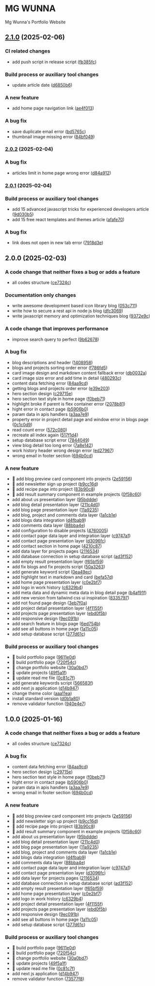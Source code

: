 # MG WUNNA

Mg Wunna's Portfolio Website

## [2.1.0](https://github.com/mg-wunna/mg-wunna/compare/v2.0.2...v2.1.0) (2025-02-06)

### CI related changes

- add push script in release script ([fb385fc](https://github.com/mg-wunna/mg-wunna/commits/fb385fc34474c56e6918a36bbe1fb15b7d64329e))

### Build process or auxiliary tool changes

- update article date ([d6850b6](https://github.com/mg-wunna/mg-wunna/commits/d6850b6babf46413f2b84c53558d7dfc56c085dd))

### A new feature

- add home page navigation link ([ae4f013](https://github.com/mg-wunna/mg-wunna/commits/ae4f013131c4e96aa41ec0d0a0832870df87df94))

### A bug fix

- save duplicate email error ([bd5765c](https://github.com/mg-wunna/mg-wunna/commits/bd5765c51b78aca36b32fe0931a4e3cd3f24ffa1))
- thumbnail image missing error ([84bf049](https://github.com/mg-wunna/mg-wunna/commits/84bf0496948f16d0de891e1ff300de6a246771c9))

### [2.0.2](https://github.com/mg-wunna/mg-wunna/compare/v2.0.1...v2.0.2) (2025-02-04)

### A bug fix

- articles limit in home page wrong error ([d84a912](https://github.com/mg-wunna/mg-wunna/commits/d84a9125fb38728775045328c51edaec9ca301d1))

### [2.0.1](https://github.com/mg-wunna/mg-wunna/compare/v2.0.0...v2.0.1) (2025-02-04)

### Build process or auxiliary tool changes

- add 15 advanced javascript tricks for experienced developers article ([9d030b5](https://github.com/mg-wunna/mg-wunna/commits/9d030b528393a86d4a4a38252c40b6fbe1ca8f54))
- add 15 free react templates and themes article ([afafe70](https://github.com/mg-wunna/mg-wunna/commits/afafe70a5e140d78814dc233de13bc9b1bd6b4a4))

### A bug fix

- link does not open in new tab error ([7918d3e](https://github.com/mg-wunna/mg-wunna/commits/7918d3ef2e26a8706dae83dc053bfe1e7a86434b))

## 2.0.0 (2025-02-03)

### A code change that neither fixes a bug or adds a feature

- all codes structure ([ce7324c](https://github.com/mg-wunna/mg-wunna/commits/ce7324c22c61b98bff3ffcfa2df36dd00de50e2f))

### Documentation only changes

- write awesome development based icon library blog ([053c711](https://github.com/mg-wunna/mg-wunna/commits/053c71134cf050b5f54c9785ee219d8eba3eefd6))
- write how to secure a rest api in node js blog ([dfc3069](https://github.com/mg-wunna/mg-wunna/commits/dfc30692f1e15a5c3f1b66c20fabfa390d9d4ed8))
- write javascript memory and optimization techniques blog ([9372e9c](https://github.com/mg-wunna/mg-wunna/commits/9372e9c6f6b95add5d431b6cd618d0203a596f73))

### A code change that improves performance

- improve search query to perfect ([9b62678](https://github.com/mg-wunna/mg-wunna/commits/9b62678b17bff6e66f813661bc2de0715cb55b0c))

### A bug fix

- blog descriptions and header ([1408958](https://github.com/mg-wunna/mg-wunna/commits/1408958031996bf01c09da8778b4b9d240997d9a))
- blogs and projects sorting order error ([f786fd5](https://github.com/mg-wunna/mg-wunna/commits/f786fd537ceea3ccf5e3a67e8d612273304e3512))
- card image design and markdown content fallback error ([db0032a](https://github.com/mg-wunna/mg-wunna/commits/db0032a9ff936769cdafc7de4b16b3e07c770f3b))
- card image size error and add time in detail ([480293c](https://github.com/mg-wunna/mg-wunna/commits/480293c10e3308ab1dd93ecb669a0a26b41f6cc2))
- content data fetching error ([84aa9cd](https://github.com/mg-wunna/mg-wunna/commits/84aa9cdafcd6a1194b5186d0bf65fe34a922db43))
- getting blogs and projects order error ([e39e203](https://github.com/mg-wunna/mg-wunna/commits/e39e20316a530b9fd33ada76714ebe383b023276))
- hero section design ([c29715e](https://github.com/mg-wunna/mg-wunna/commits/c29715ea43f6a17e4da104403833f7440ef32a69))
- hero section text style in home page ([f0beb71](https://github.com/mg-wunna/mg-wunna/commits/f0beb71de69e410d73d11abd013dcfb319a76852))
- highlight broke if parent is flex container error ([2078b81](https://github.com/mg-wunna/mg-wunna/commits/2078b81d88d745df1d55c3ec6227062f4c9c8ca2))
- hight error in contact page ([b5906b0](https://github.com/mg-wunna/mg-wunna/commits/b5906b0b9861bc5007d0c0f1270c8b5932c42986))
- param data in apis handlers ([a3aa7e9](https://github.com/mg-wunna/mg-wunna/commits/a3aa7e9df7cae3df17e2b326a344fb20150e728b))
- property error in project detail page and window error in blogs page ([0c1c0d9](https://github.com/mg-wunna/mg-wunna/commits/0c1c0d98fb7f20617681b30142141a82ffdf846f))
- read count error ([572c080](https://github.com/mg-wunna/mg-wunna/commits/572c080148b24d28927270a7d08f3860f3177d81))
- recreate all index again ([517f1d4](https://github.com/mg-wunna/mg-wunna/commits/517f1d4683699f7f809a18be09cb93d99d3c1987))
- setup database script error ([7844049](https://github.com/mg-wunna/mg-wunna/commits/78440497a795ec325f497504a08f4afa26b9bc63))
- view blog detail too long error ([7a8e142](https://github.com/mg-wunna/mg-wunna/commits/7a8e14297d3342509b37000bf87942edce1d6db5))
- work history header wrong design error ([ed27967](https://github.com/mg-wunna/mg-wunna/commits/ed279673f2ac2c7ad715056d0eca5647b8238f33))
- wrong email in footer section ([694b0cd](https://github.com/mg-wunna/mg-wunna/commits/694b0cd376eeb7d721fd33b26a5d48f92350a1b3))

### A new feature

- 🎸 add blog preview card component into projects ([2e59156](https://github.com/mg-wunna/mg-wunna/commits/2e591566b488f4e339df503d736a8c6030c07271))
- 🎸 add newsletter sign up project ([b9cc16d](https://github.com/mg-wunna/mg-wunna/commits/b9cc16d2f8cbd1439b9d55178c0b9433891ed910))
- 🎸 add recipe page into project ([83b90c8](https://github.com/mg-wunna/mg-wunna/commits/83b90c80ed091da415285a55e91a8e5ae72d2aa6))
- 🎸 add result summary component in example projects ([0f58c60](https://github.com/mg-wunna/mg-wunna/commits/0f58c604bce151042649139aaeed27b033a6d658))
- add about us presentation layer ([95bddde](https://github.com/mg-wunna/mg-wunna/commits/95bddde9f70b7bccecaa0c801a4b91df88f95fb4))
- add blog detail presentation layer ([211c4d0](https://github.com/mg-wunna/mg-wunna/commits/211c4d0633919059eaf666519d1944262ec0dff9))
- add blog page presentation layer ([11a9235](https://github.com/mg-wunna/mg-wunna/commits/11a9235d1de97494fddd4e5fef00db7db5baef51))
- add blog, project and comments data layer ([1a1cb1e](https://github.com/mg-wunna/mg-wunna/commits/1a1cb1edf311b5af370db682d2babb591acc12e9))
- add blogs data integration ([d4fbab9](https://github.com/mg-wunna/mg-wunna/commits/d4fbab9d993c8a5eaab7d16349436ab726fd6ef5))
- add comments data layer ([88bba4e](https://github.com/mg-wunna/mg-wunna/commits/88bba4ef2cb3e66d272dff7b2e09b640a119d86f))
- add configuration to disable projects ([4760005](https://github.com/mg-wunna/mg-wunna/commits/476000552836b16cca5cedebc60f3722634ba63d))
- add contact page data layer and integration layer ([c9747a1](https://github.com/mg-wunna/mg-wunna/commits/c9747a1ce351a989246bb453ba1019eb23f1200a))
- add contact page presentation layer ([d3096fc](https://github.com/mg-wunna/mg-wunna/commits/d3096fcf08c140f8c6b164fd2aaa3c10e5757731))
- add contact section in home page ([4210c87](https://github.com/mg-wunna/mg-wunna/commits/4210c87c4a5de04791a7a6a367c3def1488ba745))
- add data layer for projects pages ([2116534](https://github.com/mg-wunna/mg-wunna/commits/21165346aa4779a37e71810293f58027132fba96))
- add database connection in setup database script ([ad3f152](https://github.com/mg-wunna/mg-wunna/commits/ad3f1524a7e2a495ce0b17515c383413a8c8ba4d))
- add empty result presentation layer ([f65bf59](https://github.com/mg-wunna/mg-wunna/commits/f65bf5975c87bbb7d432932ba253e01a9012f0d5))
- add fix blogs and fix projects script ([50a3263](https://github.com/mg-wunna/mg-wunna/commits/50a32632ba6acca951ae21ac6a7aed82b861b670))
- add generate keyword script ([0ea49ec](https://github.com/mg-wunna/mg-wunna/commits/0ea49ec71865f59b8d82360bbe4158c7c7523e7e))
- add highlight text in markdown and card ([befa57d](https://github.com/mg-wunna/mg-wunna/commits/befa57dd1525eb8fbbf20b79394060c102389f20))
- add home page presentation layer ([c0e2bf7](https://github.com/mg-wunna/mg-wunna/commits/c0e2bf7c00eddc1d39a62afd798218f6cee68793))
- add logo in work history ([c6329b4](https://github.com/mg-wunna/mg-wunna/commits/c6329b48ae4cd52e0ce8b89759d6994adddbbb6a))
- add meta data and dynamic meta data in blog detail page ([b4af91f](https://github.com/mg-wunna/mg-wunna/commits/b4af91f70cd5167e19fab109153207b996c74099))
- add new version from tailwind css ui inspiration ([8335797](https://github.com/mg-wunna/mg-wunna/commits/8335797790d7c2904422b2a3429eb9c536415559))
- add not found page design ([3eb7f0a](https://github.com/mg-wunna/mg-wunna/commits/3eb7f0a558955ef0f795c74ea5190b50ba51a091))
- add project detail presentation layer ([4f1155f](https://github.com/mg-wunna/mg-wunna/commits/4f1155f5a8f6e5a6359b48db7eca0eaba586e7d5))
- add projects page presentation layer ([ebd0f5b](https://github.com/mg-wunna/mg-wunna/commits/ebd0f5bee1392de23b7963de38d117f674719350))
- add responsive design ([9ec091b](https://github.com/mg-wunna/mg-wunna/commits/9ec091b38402208200cd931d696064fd1a32be9a))
- add search feature in blogs page ([6ed754b](https://github.com/mg-wunna/mg-wunna/commits/6ed754b3c03fbdb0c02c0e2f23184a29bd96df45))
- add see all buttons in home page ([1a11c05](https://github.com/mg-wunna/mg-wunna/commits/1a11c05c8c6502b65864bad663c6d7ad8a0903ad))
- add setup database script ([377d61c](https://github.com/mg-wunna/mg-wunna/commits/377d61c8be1426c5cbcade2360d66d214eead573))

### Build process or auxiliary tool changes

- 🤖 build portfolio page ([9611e0d](https://github.com/mg-wunna/mg-wunna/commits/9611e0df6c06983e0e4a65a179cbf7d7c15e8377))
- 🤖 build portfolio page ([720f54c](https://github.com/mg-wunna/mg-wunna/commits/720f54cd148fa4c520ce6bc363fa47e95a0fe37b))
- 🤖 change portfolio website ([30a0bd7](https://github.com/mg-wunna/mg-wunna/commits/30a0bd78c3ed9204029527292fc6e5f273d94740))
- 🤖 update projects ([49f5a1f](https://github.com/mg-wunna/mg-wunna/commits/49f5a1ff5f31c49ace7830b059e2ce180e00af64))
- 🤖 update read me file ([0c81c7f](https://github.com/mg-wunna/mg-wunna/commits/0c81c7f6f5c6de5eccd81f3788936ef1d7637220))
- add generate keywords script ([566583f](https://github.com/mg-wunna/mg-wunna/commits/566583f79ab7fed38da1c8525dc67de805e0b3e6))
- add next js application ([d14b947](https://github.com/mg-wunna/mg-wunna/commits/d14b947ed1228438c2be07bef46c13d72846c2e5))
- change theme color ([aaa11ea](https://github.com/mg-wunna/mg-wunna/commits/aaa11ea577cb87904d2e059908e41e2c5dd9121d))
- install standard version ([d0b1a80](https://github.com/mg-wunna/mg-wunna/commits/d0b1a80cd73c40bb9d5710d3967efa7c05fd3562))
- remove validator function ([940e4e7](https://github.com/mg-wunna/mg-wunna/commits/940e4e754f8ecb64137099708be0f0fd9946e77c))

## 1.0.0 (2025-01-16)

### A code change that neither fixes a bug or adds a feature

- all codes structure ([ce7324c](https://github.com/mg-wunna/mg-wunna/commits/ce7324c22c61b98bff3ffcfa2df36dd00de50e2f))

### A bug fix

- content data fetching error ([84aa9cd](https://github.com/mg-wunna/mg-wunna/commits/84aa9cdafcd6a1194b5186d0bf65fe34a922db43))
- hero section design ([c29715e](https://github.com/mg-wunna/mg-wunna/commits/c29715ea43f6a17e4da104403833f7440ef32a69))
- hero section text style in home page ([f0beb71](https://github.com/mg-wunna/mg-wunna/commits/f0beb71de69e410d73d11abd013dcfb319a76852))
- hight error in contact page ([b5906b0](https://github.com/mg-wunna/mg-wunna/commits/b5906b0b9861bc5007d0c0f1270c8b5932c42986))
- param data in apis handlers ([a3aa7e9](https://github.com/mg-wunna/mg-wunna/commits/a3aa7e9df7cae3df17e2b326a344fb20150e728b))
- wrong email in footer section ([694b0cd](https://github.com/mg-wunna/mg-wunna/commits/694b0cd376eeb7d721fd33b26a5d48f92350a1b3))

### A new feature

- 🎸 add blog preview card component into projects ([2e59156](https://github.com/mg-wunna/mg-wunna/commits/2e591566b488f4e339df503d736a8c6030c07271))
- 🎸 add newsletter sign up project ([b9cc16d](https://github.com/mg-wunna/mg-wunna/commits/b9cc16d2f8cbd1439b9d55178c0b9433891ed910))
- 🎸 add recipe page into project ([83b90c8](https://github.com/mg-wunna/mg-wunna/commits/83b90c80ed091da415285a55e91a8e5ae72d2aa6))
- 🎸 add result summary component in example projects ([0f58c60](https://github.com/mg-wunna/mg-wunna/commits/0f58c604bce151042649139aaeed27b033a6d658))
- add about us presentation layer ([95bddde](https://github.com/mg-wunna/mg-wunna/commits/95bddde9f70b7bccecaa0c801a4b91df88f95fb4))
- add blog detail presentation layer ([211c4d0](https://github.com/mg-wunna/mg-wunna/commits/211c4d0633919059eaf666519d1944262ec0dff9))
- add blog page presentation layer ([11a9235](https://github.com/mg-wunna/mg-wunna/commits/11a9235d1de97494fddd4e5fef00db7db5baef51))
- add blog, project and comments data layer ([1a1cb1e](https://github.com/mg-wunna/mg-wunna/commits/1a1cb1edf311b5af370db682d2babb591acc12e9))
- add blogs data integration ([d4fbab9](https://github.com/mg-wunna/mg-wunna/commits/d4fbab9d993c8a5eaab7d16349436ab726fd6ef5))
- add comments data layer ([88bba4e](https://github.com/mg-wunna/mg-wunna/commits/88bba4ef2cb3e66d272dff7b2e09b640a119d86f))
- add contact page data layer and integration layer ([c9747a1](https://github.com/mg-wunna/mg-wunna/commits/c9747a1ce351a989246bb453ba1019eb23f1200a))
- add contact page presentation layer ([d3096fc](https://github.com/mg-wunna/mg-wunna/commits/d3096fcf08c140f8c6b164fd2aaa3c10e5757731))
- add data layer for projects pages ([2116534](https://github.com/mg-wunna/mg-wunna/commits/21165346aa4779a37e71810293f58027132fba96))
- add database connection in setup database script ([ad3f152](https://github.com/mg-wunna/mg-wunna/commits/ad3f1524a7e2a495ce0b17515c383413a8c8ba4d))
- add empty result presentation layer ([f65bf59](https://github.com/mg-wunna/mg-wunna/commits/f65bf5975c87bbb7d432932ba253e01a9012f0d5))
- add home page presentation layer ([c0e2bf7](https://github.com/mg-wunna/mg-wunna/commits/c0e2bf7c00eddc1d39a62afd798218f6cee68793))
- add logo in work history ([c6329b4](https://github.com/mg-wunna/mg-wunna/commits/c6329b48ae4cd52e0ce8b89759d6994adddbbb6a))
- add project detail presentation layer ([4f1155f](https://github.com/mg-wunna/mg-wunna/commits/4f1155f5a8f6e5a6359b48db7eca0eaba586e7d5))
- add projects page presentation layer ([ebd0f5b](https://github.com/mg-wunna/mg-wunna/commits/ebd0f5bee1392de23b7963de38d117f674719350))
- add responsive design ([9ec091b](https://github.com/mg-wunna/mg-wunna/commits/9ec091b38402208200cd931d696064fd1a32be9a))
- add see all buttons in home page ([1a11c05](https://github.com/mg-wunna/mg-wunna/commits/1a11c05c8c6502b65864bad663c6d7ad8a0903ad))
- add setup database script ([377d61c](https://github.com/mg-wunna/mg-wunna/commits/377d61c8be1426c5cbcade2360d66d214eead573))

### Build process or auxiliary tool changes

- 🤖 build portfolio page ([9611e0d](https://github.com/mg-wunna/mg-wunna/commits/9611e0df6c06983e0e4a65a179cbf7d7c15e8377))
- 🤖 build portfolio page ([720f54c](https://github.com/mg-wunna/mg-wunna/commits/720f54cd148fa4c520ce6bc363fa47e95a0fe37b))
- 🤖 change portfolio website ([30a0bd7](https://github.com/mg-wunna/mg-wunna/commits/30a0bd78c3ed9204029527292fc6e5f273d94740))
- 🤖 update projects ([49f5a1f](https://github.com/mg-wunna/mg-wunna/commits/49f5a1ff5f31c49ace7830b059e2ce180e00af64))
- 🤖 update read me file ([0c81c7f](https://github.com/mg-wunna/mg-wunna/commits/0c81c7f6f5c6de5eccd81f3788936ef1d7637220))
- add next js application ([d14b947](https://github.com/mg-wunna/mg-wunna/commits/d14b947ed1228438c2be07bef46c13d72846c2e5))
- remove validator function ([73577f8](https://github.com/mg-wunna/mg-wunna/commits/73577f83b4ab54e1ced9ab8ece8059e47956ace4))
